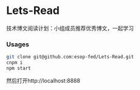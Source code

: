 # Lets-Read
技术博文阅读计划：小组成员推荐优秀博文，一起学习

### Usages

```bash
git clone git@github.com:esop-fed/Lets-Read.git
cnpm i
npm start
```

然后打开http://localhost:8888